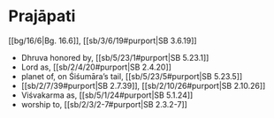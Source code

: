 # Prajāpati

[[bg/16/6|Bg. 16.6]], [[sb/3/6/19#purport|SB 3.6.19]]

* Dhruva honored by, [[sb/5/23/1#purport|SB 5.23.1]]
* Lord as, [[sb/2/4/20#purport|SB 2.4.20]]
* planet of, on Śiśumāra’s tail, [[sb/5/23/5#purport|SB 5.23.5]]
*  [[sb/2/7/39#purport|SB 2.7.39]], [[sb/2/10/26#purport|SB 2.10.26]]
* Viśvakarma as, [[sb/5/1/24#purport|SB 5.1.24]]
* worship to, [[sb/2/3/2-7#purport|SB 2.3.2-7]]
